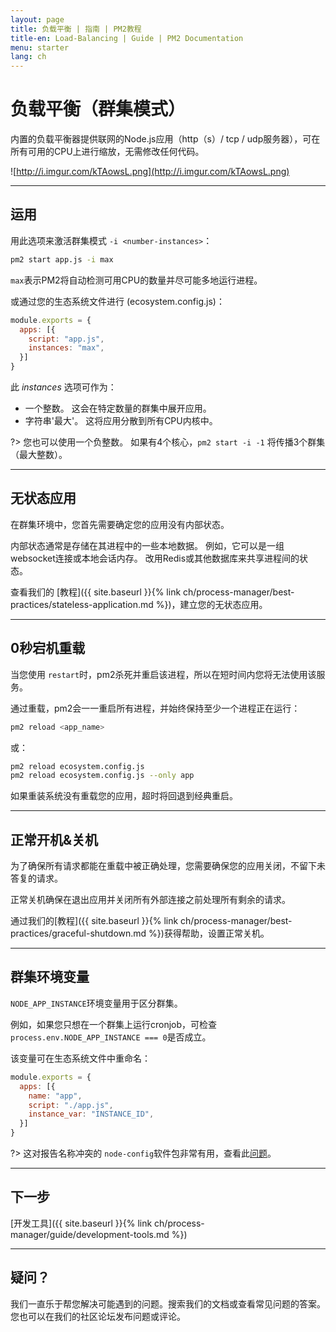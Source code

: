 ```yaml
---
layout: page
title: 负载平衡 | 指南 | PM2教程
title-en: Load-Balancing | Guide | PM2 Documentation
menu: starter
lang: ch
---
```


# 负载平衡（群集模式）

内置的负载平衡器提供联网的Node.js应用（http（s）/ tcp / udp服务器），可在所有可用的CPU上进行缩放，无需修改任何代码。

![http://i.imgur.com/kTAowsL.png](http://i.imgur.com/kTAowsL.png)

---

## 运用

用此选项来激活群集模式 `-i <number-instances>`：

```bash
pm2 start app.js -i max
```

`max`表示PM2将自动检测可用CPU的数量并尽可能多地运行进程。

或通过您的生态系统文件进行 (ecosystem.config.js)：

```javascript
module.exports = {
  apps: [{
    script: "app.js",
    instances: "max",
  }]
}
```
 
此 *instances* 选项可作为：
- 一个整数。 这会在特定数量的群集中展开应用。
- 字符串'最大'。 这将应用分散到所有CPU内核中。

?> 您也可以使用一个负整数。 如果有4个核心，`pm2 start -i -1` 将传播3个群集（最大整数）。

---

## 无状态应用

在群集环境中，您首先需要确定您的应用没有内部状态。

内部状态通常是存储在其进程中的一些本地数据。 例如，它可以是一组websocket连接或本地会话内存。 改用Redis或其他数据库来共享进程间的状态。 

查看我们的 [教程]({{ site.baseurl }}{% link ch/process-manager/best-practices/stateless-application.md %})，建立您的无状态应用。

---

## 0秒宕机重载

当您使用 `restart`时，pm2杀死并重启该进程，所以在短时间内您将无法使用该服务。

通过重载，pm2会一一重启所有进程，并始终保持至少一个进程正在运行：
```bash
pm2 reload <app_name>
```

或：

```bash
pm2 reload ecosystem.config.js
pm2 reload ecosystem.config.js --only app
```

如果重装系统没有重载您的应用，超时将回退到经典重启。

---

## 正常开机&关机

为了确保所有请求都能在重载中被正确处理，您需要确保您的应用关闭，不留下未答复的请求。

正常关机确保在退出应用并关闭所有外部连接之前处理所有剩余的请求。

通过我们的[教程]({{ site.baseurl }}{% link ch/process-manager/best-practices/graceful-shutdown.md %})获得帮助，设置正常关机。

---

## 群集环境变量

`NODE_APP_INSTANCE`环境变量用于区分群集。

例如，如果您只想在一个群集上运行cronjob，可检查 `process.env.NODE_APP_INSTANCE === 0`是否成立。

该变量可在生态系统文件中重命名：

```javascript
module.exports = {
  apps: [{
    name: "app",
    script: "./app.js",
    instance_var: "INSTANCE_ID",
  }]
}
```

?> 这对报告名称冲突的 `node-config`软件包非常有用，查看此[问题](https://github.com/Unitech/pm2/issues/2045)。

---

## 下一步

[开发工具]({{ site.baseurl }}{% link ch/process-manager/guide/development-tools.md %})

---

## 疑问？

我们一直乐于帮您解决可能遇到的问题。搜索我们的文档或查看常见问题的答案。您也可以在我们的社区论坛发布问题或评论。